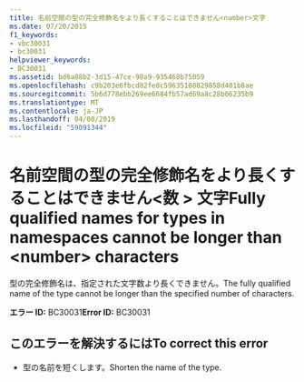```yaml
---
title: 名前空間の型の完全修飾名をより長くすることはできません<number>文字
ms.date: 07/20/2015
f1_keywords:
- vbc30031
- bc30031
helpviewer_keywords:
- BC30031
ms.assetid: bd6a88b2-3d15-47ce-98a9-935468b75059
ms.openlocfilehash: c9b203e6fbcd82fe8c59635108829858d401b8ae
ms.sourcegitcommit: 5b6d778ebb269ee6684fb57ad69a8c28b06235b9
ms.translationtype: MT
ms.contentlocale: ja-JP
ms.lasthandoff: 04/08/2019
ms.locfileid: "59091344"
---
```

# <a name="fully-qualified-names-for-types-in-namespaces-cannot-be-longer-than-number-characters"></a><span data-ttu-id="c0b65-102">名前空間の型の完全修飾名をより長くすることはできません\<数 > 文字</span><span class="sxs-lookup"><span data-stu-id="c0b65-102">Fully qualified names for types in namespaces cannot be longer than \<number> characters</span></span>
<span data-ttu-id="c0b65-103">型の完全修飾名は、指定された文字数より長くできません。</span><span class="sxs-lookup"><span data-stu-id="c0b65-103">The fully qualified name of the type cannot be longer than the specified number of characters.</span></span>  
  
 <span data-ttu-id="c0b65-104">**エラー ID:** BC30031</span><span class="sxs-lookup"><span data-stu-id="c0b65-104">**Error ID:** BC30031</span></span>  
  
## <a name="to-correct-this-error"></a><span data-ttu-id="c0b65-105">このエラーを解決するには</span><span class="sxs-lookup"><span data-stu-id="c0b65-105">To correct this error</span></span>  
  
-   <span data-ttu-id="c0b65-106">型の名前を短くします。</span><span class="sxs-lookup"><span data-stu-id="c0b65-106">Shorten the name of the type.</span></span>  
